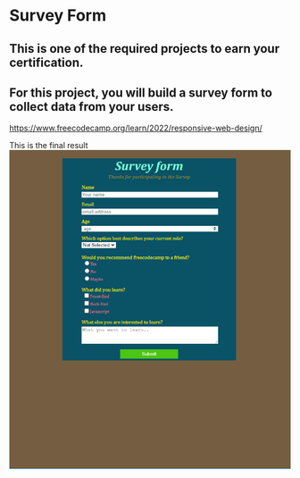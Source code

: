 # Survey Form
## This is one of the required projects to earn your certification.

## For this project, you will build a survey form to collect data from your users.
https://www.freecodecamp.org/learn/2022/responsive-web-design/

This is the final result<br>
<img src="/05. Survey Form-Certification project/Final result.PNG">
